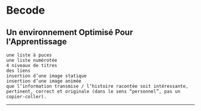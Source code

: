 # Becode
## Un environnement Optimisé Pour l'Apprentissage

    une liste à puces
    une liste numérotée
    4 niveaux de titres
    des liens
    insertion d’une image statique
    insertion d’une image animée
    que l’information transmise / l’histoire racontée soit intéressante, pertinent, correct et originale (dans le sens “personnel”, pas un copier-coller).
---------------------------------------------------------------------------------------------------------------------------------


